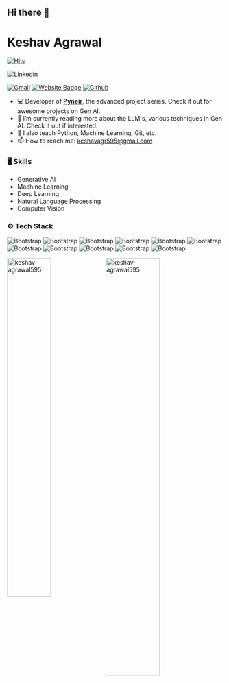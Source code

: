 ## Hi there 👋

# Keshav Agrawal

[![Hits](https://hits.seeyoufarm.com/api/count/incr/badge.svg?url=https%3A%2F%2Fgithub.com%2Fkeshav-agrawal595%2Fkeshav-agrawal595&count_bg=%2379C83D&title_bg=%23555555&icon=&icon_color=%23E7E7E7&title=Profile+Views&edge_flat=false)](https://hits.seeyoufarm.com)

[![Linkedin](https://img.shields.io/badge/-LinkedIn-blue?style=flat&logo=Linkedin&logoColor=white)](https://www.linkedin.com/in/keshav-agrawal1/)

[![Gmail](https://img.shields.io/badge/-Gmail-c14438?style=flat&logo=Gmail&logoColor=white)](mailto:keshavagr595@gmail.com)
[![Website Badge](https://img.shields.io/badge/-Website-c14438?style=flat&logo=Google-Chrome&logoColor=white&link=https://torq-wms.streamlit.app/)](https://torq-wms.streamlit.app/)
[![Github](https://img.shields.io/github/followers/keshav-agrawal595?label=Follow&style=social)](https://github.com/keshav-agrawal595)

- 💻 Developer of [**Pyneir**](https://github.com/keshav-agrawal595), the advanced project series. Check it out for awesome projects on Gen AI.
- 🤔 I’m currently reading more about the LLM's, various techniques in Gen AI. Check it out if interested.
- 🌱 I also teach Python, Machine Learning, Git, etc. 
- 📫 How to reach me: keshavagr595@gmail.com


### 🖥 Skills

- Generative AI
- Machine Learning
- Deep Learning
- Natural Language Processing
- Computer Vision
### ⚙️ Tech Stack

![Bootstrap](https://img.shields.io/badge/-Python-05122A?style=flat-square&logo=Python&color=353535) ![Bootstrap](https://img.shields.io/badge/-Generative%20AI-05122A?style=flat-square&logo=Generative-AI&color=353535) ![Bootstrap](https://img.shields.io/badge/-LLM%27s-05122A?style=flat-square&logo=LLM's&color=353535) ![Bootstrap](https://img.shields.io/badge/-Scikit%20Learn-05122A?style=flat-square&logo=Scikit-Learn&color=353535) ![Bootstrap](https://img.shields.io/badge/-MySQL-05122A?style=flat-square&logo=MySQL&color=353535) ![Bootstrap](https://img.shields.io/badge/-Pandas-05122A?style=flat-square&logo=Pandas&color=353535) ![Bootstrap](https://img.shields.io/badge/-Numpy-05122A?style=flat-square&logo=Numpy&color=353535) ![Bootstrap](https://img.shields.io/badge/-Matplotlib-05122A?style=flat-square&logo=Matplotlib&color=353535) ![Bootstrap](https://img.shields.io/badge/-Flask-05122A?style=flat-square&logo=Flask&color=353535) ![Bootstrap](https://img.shields.io/badge/-Django-05122A?style=flat-square&logo=Django&color=353535) ![Bootstrap](https://img.shields.io/badge/-Visual%20Studio%20Code-05122A?style=flat-square&logo=Visual-Studio-Code&color=353535)

<div>
  <img width="45%" align="left" src="https://github-readme-stats.vercel.app/api/top-langs?username=keshav-agrawal595&show_icons=true&locale=en&layout=compact" alt="keshav-agrawal595" />
  <img width="50%"  src="https://github-readme-streak-stats.herokuapp.com/?user=keshav-agrawal595&" alt="keshav-agrawal595" />
</div>
